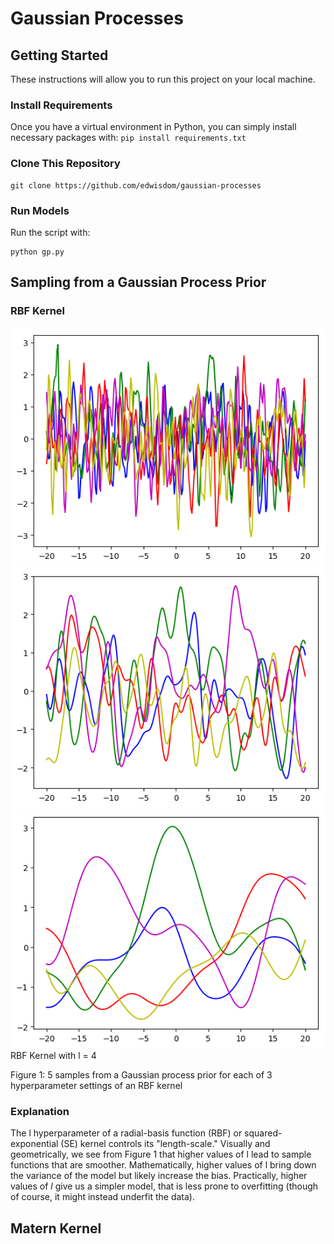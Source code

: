 # Gaussian Processes

## Getting Started

These instructions will allow you to run this project on your local machine.

### Install Requirements

Once you have a virtual environment in Python, you can simply install necessary packages with: `pip install requirements.txt`

### Clone This Repository

```
git clone https://github.com/edwisdom/gaussian-processes
```

### Run Models

Run the script with:

```
python gp.py
```

## Sampling from a Gaussian Process Prior

### RBF Kernel
![alt text](https://github.com/edwisdom/gaussian-processes/blob/master/gp_plot_1.png) ![alt text](https://github.com/edwisdom/gaussian-processes/blob/master/gp_plot_2.png) ![alt text](https://github.com/edwisdom/gaussian-processes/blob/master/gp_plot_3.png)
RBF Kernel with l = 4

Figure 1: 5 samples from a Gaussian process prior for each of 3 hyperparameter settings of an RBF kernel

### Explanation

The l hyperparameter of a radial-basis function (RBF) or squared-exponential (SE) kernel controls its "length-scale." Visually and geometrically, we see from Figure 1 that higher values of l lead to sample functions that are smoother. Mathematically, higher values of l bring down the variance of the model but likely increase the bias. Practically, higher values of $l$ give us a simpler model, that is less prone to overfitting (though of course, it might instead underfit the data).

## Matern Kernel




